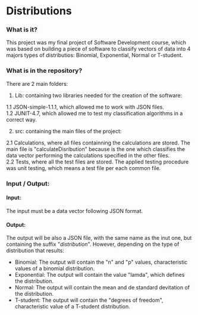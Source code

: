 # Distributions

### What is it?
This project was my final project of Software Development course, which was based on building a piece of software to classify vectors of data into 4 majors types of distributios: Binomial, Exponential, Normal or T-student.

### What is in the repository?
There are 2 main folders:

1. Lib: containing two libraries needed for the creation of the software:

  1.1 JSON-simple-1.1.1, which allowed me to work with JSON files.<br>
  1.2 JUNIT-4.7, which allowed me to test my classification algorithms in a correct way.
  
2. src: containing the main files of the project:

  2.1 Calculations, where all files containning the calculations are stored. The main file is "calculateDisribution" because is the one which classifies the data vector performing the calculations specified in the other files.<br>
  2.2 Tests, where all the test files are stored. The applied testing procedure was unit testing, which means a test file per each common file.
  
### Input / Output:

#### Input:
The input must be a data vector following JSON format.

#### Output:
The output will be also a JSON file, with the same name as the inut one, but containing the suffix "_distribution_<current time>". However, depending on the type of distribution that results:

* Binomial: The output will contain the "n" and "p" values, characteristic values of a binomial distribution.
* Exponential: The output will contain the value "lamda", which defines the distribution.
* Normal: The output will contain the mean and de standard devitation of the distribution.
* T-student: The output will contain the "degrees of freedom", characteristic value of a T-student distribution.
